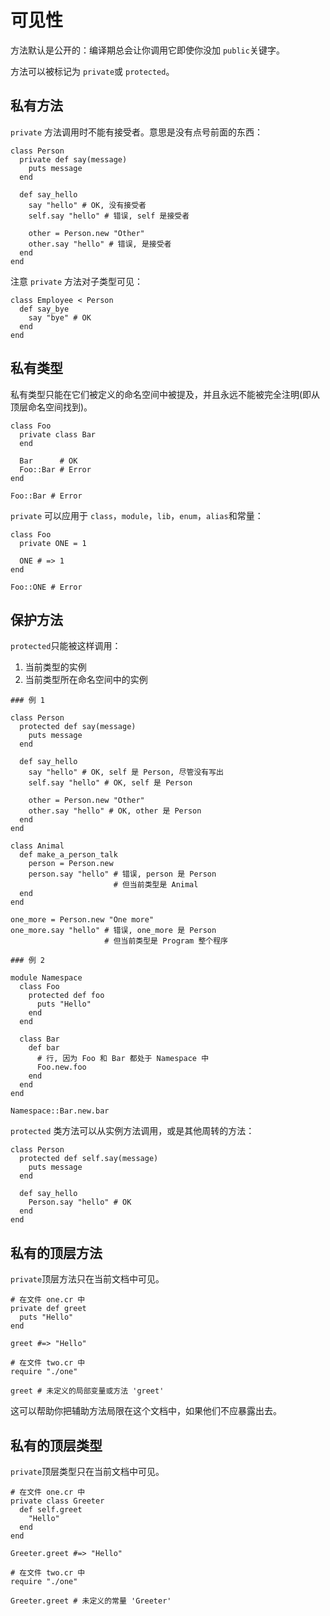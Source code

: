 # 可见性

方法默认是公开的：编译期总会让你调用它即使你没加 `public`关键字。

方法可以被标记为 `private`或 `protected`。

## 私有方法

`private` 方法调用时不能有接受者。意思是没有点号前面的东西：

```crystal
class Person
  private def say(message)
    puts message
  end

  def say_hello
    say "hello" # OK, 没有接受者
    self.say "hello" # 错误, self 是接受者

    other = Person.new "Other"
    other.say "hello" # 错误, 是接受者
  end
end
```

注意 `private` 方法对子类型可见：

```crystal
class Employee < Person
  def say_bye
    say "bye" # OK
  end
end
```

## 私有类型

私有类型只能在它们被定义的命名空间中被提及，并且永远不能被完全注明(即从顶层命名空间找到)。

```crystal
class Foo
  private class Bar
  end

  Bar      # OK
  Foo::Bar # Error
end

Foo::Bar # Error
```

`private` 可以应用于 `class`，`module`，`lib`，`enum`，`alias`和常量：

```crystal
class Foo
  private ONE = 1

  ONE # => 1
end

Foo::ONE # Error
```

## 保护方法

`protected`只能被这样调用：

1. 当前类型的实例
2. 当前类型所在命名空间中的实例

```crystal
### 例 1

class Person
  protected def say(message)
    puts message
  end

  def say_hello
    say "hello" # OK, self 是 Person, 尽管没有写出
    self.say "hello" # OK, self 是 Person

    other = Person.new "Other"
    other.say "hello" # OK, other 是 Person
  end
end

class Animal
  def make_a_person_talk
    person = Person.new
    person.say "hello" # 错误, person 是 Person
                       # 但当前类型是 Animal
  end
end

one_more = Person.new "One more"
one_more.say "hello" # 错误, one_more 是 Person
                     # 但当前类型是 Program 整个程序

### 例 2

module Namespace
  class Foo
    protected def foo
      puts "Hello"
    end
  end

  class Bar
    def bar
      # 行, 因为 Foo 和 Bar 都处于 Namespace 中
      Foo.new.foo
    end
  end
end

Namespace::Bar.new.bar
```

`protected` 类方法可以从实例方法调用，或是其他周转的方法：

```crystal
class Person
  protected def self.say(message)
    puts message
  end

  def say_hello
    Person.say "hello" # OK
  end
end
```

## 私有的顶层方法

`private`顶层方法只在当前文档中可见。

```crystal
# 在文件 one.cr 中
private def greet
  puts "Hello"
end

greet #=> "Hello"

# 在文件 two.cr 中
require "./one"

greet # 未定义的局部变量或方法 'greet'
```

这可以帮助你把辅助方法局限在这个文档中，如果他们不应暴露出去。

## 私有的顶层类型

`private`顶层类型只在当前文档中可见。

```crystal
# 在文件 one.cr 中
private class Greeter
  def self.greet
    "Hello"
  end
end

Greeter.greet #=> "Hello"

# 在文件 two.cr 中
require "./one"

Greeter.greet # 未定义的常量 'Greeter'
```
